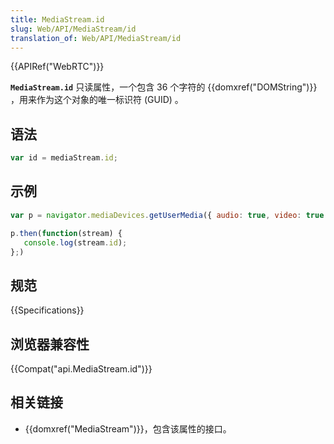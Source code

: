 ```yaml
---
title: MediaStream.id
slug: Web/API/MediaStream/id
translation_of: Web/API/MediaStream/id
---
```

{{APIRef("WebRTC")}}

**`MediaStream.id`** 只读属性，一个包含 36 个字符的 {{domxref("DOMString")}} ，用来作为这个对象的唯一标识符 (GUID) 。

## 语法

```js
var id = mediaStream.id;
```

## 示例

```js
var p = navigator.mediaDevices.getUserMedia({ audio: true, video: true });

p.then(function(stream) {
   console.log(stream.id);
};)
```

## 规范

{{Specifications}}

## 浏览器兼容性

{{Compat("api.MediaStream.id")}}

## 相关链接

- {{domxref("MediaStream")}}，包含该属性的接口。
